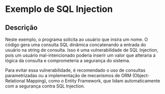 # Exemplo de SQL Injection

## Descrição

Neste exemplo, o programa solicita ao usuário que insira um nome. O código gera uma consulta SQL dinâmica concatenando a entrada do usuário na string de consulta. Isso é uma vulnerabilidade de SQL Injection, pois um usuário mal-intencionado poderia inserir um valor que alteraria a lógica da consulta e comprometeria a segurança do sistema.

Para evitar essa vulnerabilidade, é recomendado o uso de consultas parametrizadas ou a implementação de mecanismos de ORM (Object-Relational Mapping), como o Entity Framework, que lidam automaticamente com a segurança contra SQL Injection.